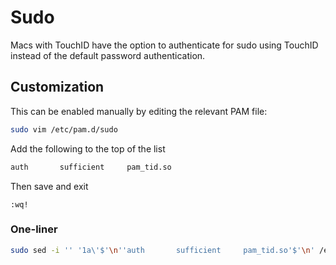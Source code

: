 # Sudo

Macs with TouchID have the option to authenticate for sudo using TouchID instead of the default password authentication.

## Customization

This can be enabled manually by editing the relevant PAM file:

```sh
sudo vim /etc/pam.d/sudo
```

Add the following to the top of the list

```sh
auth       sufficient     pam_tid.so
```

Then save and exit

```vim
:wq!
```

### One-liner

```sh
sudo sed -i '' '1a\'$'\n''auth       sufficient     pam_tid.so'$'\n' /etc/pam.d/sudo
```
